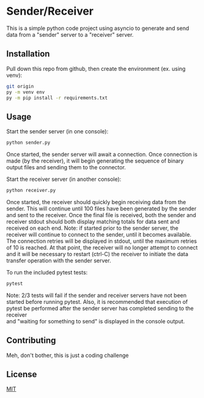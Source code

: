 # Sender/Receiver

This is a simple python code project using asyncio to generate and send data from a "sender" server to a "receiver" server.

## Installation

Pull down this repo from github, then create the environment (ex. using venv):

```bash
git origin
py -m venv env
py -m pip install -r requirements.txt 
```
## Usage
Start the sender server (in one console):
```bash
python sender.py
```
Once started, the sender server will await a connection.  Once connection is made (by the receiver), it will begin generating the sequence of binary output files and sending them to the connector.

Start the receiver server (in another console):
```bash
python receiver.py
```
Once started, the receiver should quickly begin receiving data from the sender.  This will continue until 100 files have been generated by the sender and sent to the receiver.  Once the final file is received, both the sender and receiver stdout should both display matching totals for data sent and received on each end.
Note:  if started prior to the sender server, the receiver will continue to connect to the sender, until it becomes available.  The connection retries will be displayed in stdout, until the maximum retries of 10 is reached.  At that point, the receiver will no longer attempt to connect and it will be necessary to restart (ctrl-C) the receiver to initiate the data transfer operation with the sender server.

To run the included pytest tests:
```bash
pytest
```
Note:  2/3 tests will fail if the sender and receiver servers have not been started before running pytest.  Also, it is recommended that execution of pytest be performed after the sender server has completed sending to the receiver\
and "waiting for something to send" is displayed in the console output.

## Contributing
Meh, don't bother, this is just a coding challenge

## License
[MIT](https://choosealicense.com/licenses/mit/)